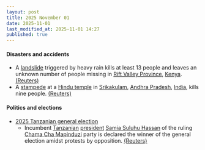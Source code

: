 ```yaml
---
layout: post
title: 2025 November 01
date: 2025-11-01
last_modified_at: 2025-11-01 14:27
published: true
---
```



#### Disasters and accidents

* A [landslide](https://en.wikipedia.org/wiki/Landslide "Landslide") triggered by heavy rain kills at least 13 people and leaves an unknown number of people missing in [Rift Valley Province](https://en.wikipedia.org/wiki/Rift_Valley_Province "Rift Valley Province"), [Kenya](https://en.wikipedia.org/wiki/Kenya "Kenya"). [(Reuters)](https://www.reuters.com/sustainability/climate-energy/landslide-kills-least-13-western-kenya-2025-11-01/)
* A [stampede](https://en.wikipedia.org/wiki/Stampede "Stampede") at a [Hindu temple](https://en.wikipedia.org/wiki/Hindu_temple "Hindu temple") in [Srikakulam](https://en.wikipedia.org/wiki/Srikakulam "Srikakulam"), [Andhra Pradesh](https://en.wikipedia.org/wiki/Andhra_Pradesh "Andhra Pradesh"), [India](https://en.wikipedia.org/wiki/India "India"), kills nine people. [(Reuters)](https://www.reuters.com/world/india/indian-temple-stampede-kills-nine-injures-several-2025-11-01/)

#### Politics and elections

* [2025 Tanzanian general election](https://en.wikipedia.org/wiki/2025_Tanzanian_general_election "2025 Tanzanian general election")
  * Incumbent [Tanzanian](https://en.wikipedia.org/wiki/Tanzania "Tanzania") [president](https://en.wikipedia.org/wiki/President_of_Tanzania "President of Tanzania") [Samia Suluhu Hassan](https://en.wikipedia.org/wiki/Samia_Suluhu_Hassan "Samia Suluhu Hassan") of the ruling [Chama Cha Mapinduzi](https://en.wikipedia.org/wiki/Chama_Cha_Mapinduzi "Chama Cha Mapinduzi") party is declared the winner of the general election amidst protests by opposition. [(Reuters)](https://www.reuters.com/business/media-telecom/tanzania-president-hassan-wins-re-election-with-98-vote-commission-says-2025-11-01/)
